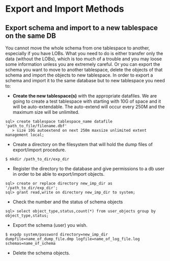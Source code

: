 ---
---

# Export and Import Methods

## Export schema and import to a new tablespace on the same DB
You cannot move the whole schema from one tablespace to another, especially if you have LOBs. What you need to do is either transfer only the data (without the LOBs), which is too much of a trouble and you may loose some information unless you are extremely careful. Or you can export the schema you want to move to another tablespace, delete the objects of that schema and import the objects to new tablespace. In order to export a schema and import it to the same database but to new tablespace you need to:

* **Create the new tablespace(s)** with the appropriate datafiles. We are going to create a test tablespace with starting with 10G of space and it will be auto-extendable. The auto-extend will occur every 250M and the maximum size will be unlimited.
```
sql> create tablespace tablespace_name datafile 'path_to_file/filename.dbf'
   > size 10G autoextend on next 250m maxsize unlimited extent management local;
```
* Create a directory on the filesystem that will hold the dump files of export/import procedure.
```
$ mkdir /path_to_dir/exp_dir
```
* Register the directory to the database and give permissions to a db user in order to be able to export/import objects.
```
sql> create or replace directory new_imp_dir as '/path_to_dir/exp_dir';
sql> grant read,write on directory new_imp_dir to system;
```
* Check the number and the status of schema objects
```
sql> select object_type,status,count(*) from user_objects group by object_type,status;
```
* Export the schema (user) you wish.
```
$ expdp system/password directory=new_imp_dir dumpfile=name_of_dump_file.dmp logfile=name_of_log_file.log schemas=name_of_schema
```
* Delete the schema objects.
